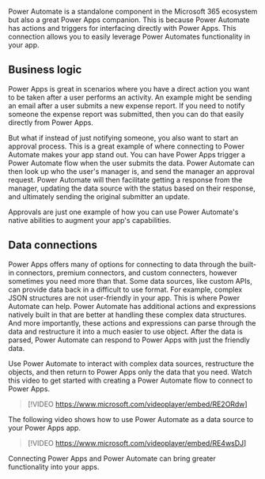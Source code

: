 Power Automate is a standalone component in the Microsoft 365 ecosystem but also a great Power Apps companion. This is because Power Automate has actions and triggers for interfacing directly with Power Apps. This connection allows you to easily leverage Power Automates functionality in your app.

## Business logic

Power Apps is great in scenarios where you have a direct action you want
to be taken after a user performs an activity. An example might be
sending an email after a user submits a new expense report. If you need
to notify someone the expense report was submitted, then you can do that
easily directly from Power Apps.

But what if instead of just notifying someone, you also want to start an approval process. This is a great example of where connecting to Power Automate makes your app stand out. You can have Power Apps trigger a Power Automate flow when the user submits the data. Power Automate can then look up who the user's manager is, and send the manager an approval request. Power Automate will then facilitate getting a response from the manager, updating the data source with the status based on their response, and ultimately sending the original submitter an update.

Approvals are just one example of how you can use Power Automate's native abilities to augment your app's capabilities.

## Data connections

Power Apps offers many of options for connecting to data through the built-in connectors, premium connectors, and custom connecters, however sometimes you need more than that. Some data sources, like custom APIs, can provide data back in a difficult to use format. For example, complex JSON structures are not user-friendly in your app. This is where Power Automate can help. Power Automate has additional actions and expressions natively built in that are better at handling these complex data structures. And more importantly, these actions and expressions can parse through the data and restructure it into a much easier to use object. After the data is parsed, Power Automate can respond to Power Apps with just the friendly data.

Use Power Automate to interact with complex data sources, restructure the objects,
and then return to Power Apps only the data that you need. Watch this video to get started with creating a Power Automate flow to connect to Power Apps.


> [!VIDEO https://www.microsoft.com/videoplayer/embed/RE2ORdw]

The following video shows how to use Power Automate as a data source to your Power Apps app.


> [!VIDEO https://www.microsoft.com/videoplayer/embed/RE4wsDJ]

Connecting Power Apps and Power Automate can bring greater functionality into your apps. 

